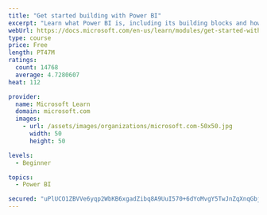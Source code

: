 ```yaml
---
title: "Get started building with Power BI"
excerpt: "Learn what Power BI is, including its building blocks and how they work together."
webUrl: https://docs.microsoft.com/en-us/learn/modules/get-started-with-power-bi/
type: course
price: Free
length: PT47M
ratings:
  count: 14768
  average: 4.7280607
heat: 112

provider:
  name: Microsoft Learn
  domain: microsoft.com
  images:
    - url: /assets/images/organizations/microsoft.com-50x50.jpg
      width: 50
      height: 50

levels:
  - Beginner

topics:
  - Power BI

secured: "uPlUCO1ZBVVe6yqp2WbKB6xgadZibq8A9UuI570+6dYoMvgY5TwJnZqXnqGbjvGZBNNwY/rhxySRZeZefXoSTfBzlqMj6Z9NoaQ7wZBBcUFZeZqxaRP8svaz9LCe+whNmieEluW/og1y9H/FIJ/YzPRu9AUVvyE1IGsANaWHPl95EtX2py7mSWPyh/jY2qmREBcyRoFGYD1n2rbywq+n8J08IZcAd9/vWGKeR5YT8koUTMrfXBlvTYtc3T2+v5XOTSDJcGXkif8i7OVg20kHOYaZq4nmozbjOLQvnuv8z0rgVjbj//eoaHOhhPaeN1KFR4gxqop7jVqETEtyls4bYVe+XuGf9jT45DgFAJc0X02KrLtChXe8W94tx6v2PQUn4GBsPJOeIMIFapKKoYleHw==;F2ly4me6A0hZiHNG/JmXDw=="
---
```


